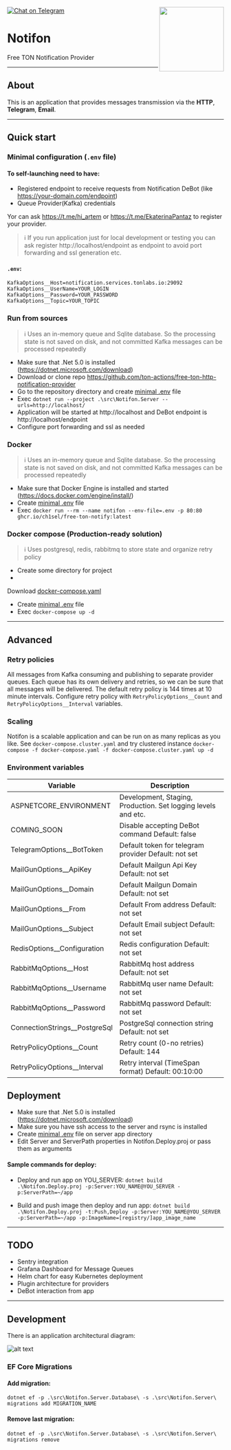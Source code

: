 [![Chat on Telegram](https://img.shields.io/badge/chat-on%20telegram-9cf.svg)](https://t.me/ton_actions_chat)
[<img src="https://avatars3.githubusercontent.com/u/67861283?s=150&u=4536b61595a1b422604fab8a7012092d891278f6&v=4" align="right" width="150">](https://freeton.org/)

# Notifon

Free TON Notification Provider

---

## About

This is an application that provides messages transmission via the **HTTP**, **Telegram**, **Email**.

---

## Quick start

### Minimal configuration (`.env` file)

#### To self-launching need to have:

- Registered endpoint to receive requests from Notification DeBot (like https://your-domain.com/endpoint)
- Queue Provider(Kafka) credentials

Yor can ask https://t.me/hi_artem or https://t.me/EkaterinaPantaz to register your provider.

> ℹ️ If you run application just for local development or testing you can ask register http://localhost/endpoint as endpoint to avoid port forwarding and ssl generation etc.

#### `.env`:

```dotenv
KafkaOptions__Host=notification.services.tonlabs.io:29092
KafkaOptions__UserName=YOUR_LOGIN
KafkaOptions__Password=YOUR_PASSWORD
KafkaOptions__Topic=YOUR_TOPIC
```

### Run from sources

> ℹ️ Uses an in-memory queue and Sqlite database. So the processing state is not saved on disk, and not committed Kafka messages can be processed repeatedly

- Make sure that .Net 5.0 is installed (https://dotnet.microsoft.com/download)
- Download or clone repo https://github.com/ton-actions/free-ton-http-notification-provider
- Go to the repository directory and create [minimal .env](#env) file
- Exec `dotnet run --project .\src\Notifon.Server --urls=http://localhost/`
- Application will be started at http://localhost and DeBot endpoint is http://localhost/endpoint
- Configure port forwarding and ssl as needed

### Docker

> ℹ️ Uses an in-memory queue and Sqlite database. So the processing state is not saved on disk, and not committed Kafka messages can be processed repeatedly

- Make sure that Docker Engine is installed and started (https://docs.docker.com/engine/install/)
- Create [minimal .env](#env) file
- Exec `docker run --rm --name notifon --env-file=.env -p 80:80 ghcr.io/ch1sel/free-ton-notify:latest`

### Docker compose (Production-ready solution)

> ℹ️ Uses postgresql, redis, rabbitmq to store state and organize retry policy

- Create some directory for project
-

Download [docker-compose.yaml](https://raw.githubusercontent.com/ch1seL/free-ton-http-notification-provider/main/.docker-compose/docker-compose.yaml?token=ADTL6OODHXLXUW5WOMPPSH3BMK6GY)

- Create [minimal .env](#env) file
- Exec `docker-compose up -d`

---

## Advanced

### Retry policies

All messages from Kafka consuming and publishing to separate provider queues. Each queue has its own delivery and retries, so we can be sure
that all messages will be delivered. The default retry policy is 144 times at 10 minute intervals. Configure retry policy
with `RetryPolicyOptions__Count` and `RetryPolicyOptions__Interval` variables.

### Scaling

Notifon is a scalable application and can be run on as many replicas as you like. See `docker-compose.cluster.yaml` and try clustered
instance `docker-compose -f docker-compose.yaml -f docker-compose.cluster.yaml up -d`

### Environment variables

|        **Variable**           |                       **Description**                         |
|-------------------------------|---------------------------------------------------------------|
| ASPNETCORE_ENVIRONMENT        | Development, Staging, Production. Set logging levels and etc. |
| COMING_SOON                   | Disable accepting DeBot command Default: false                |
| TelegramOptions__BotToken     | Default token for telegram provider Default: not set          |
| MailGunOptions__ApiKey        | Default Mailgun Api Key Default: not set                      |
| MailGunOptions__Domain        | Default Mailgun Domain Default: not set                       |
| MailGunOptions__From          | Default From address Default: not set                         |
| MailGunOptions__Subject       | Default Email subject Default: not set                        |
| RedisOptions__Configuration   | Redis configuration Default: not set                          |
| RabbitMqOptions__Host         | RabbitMq host address Default: not set                        |
| RabbitMqOptions__Username     | RabbitMq user name Default: not set                           |
| RabbitMqOptions__Password     | RabbitMq password Default: not set                            |
| ConnectionStrings__PostgreSql | PostgreSql connection string Default: not set                 |
| RetryPolicyOptions__Count     | Retry count (0-no retries) Default: 144                       |
| RetryPolicyOptions__Interval  | Retry interval (TimeSpan format) Default: 00:10:00            |

## Deployment

- Make sure that .Net 5.0 is installed (https://dotnet.microsoft.com/download)
- Make sure you have ssh access to the server and rsync is installed
- Create [minimal .env](#env) file on server app directory
- Edit Server and ServerPath properties in Notifon.Deploy.proj or pass them as arguments

#### Sample commands for deploy:

- Deploy and run app on YOU_SERVER:
  `dotnet build .\Notifon.Deploy.proj -p:Server:YOU_NAME@YOU_SERVER -p:ServerPath=~/app`

- Build and push image then deploy and run app:
  `dotnet build .\Notifon.Deploy.proj -t:Push,Deploy -p:Server:YOU_NAME@YOU_SERVER -p:ServerPath=~/app -p:ImageName=[registry/]app_image_name`

---

## TODO

- Sentry integration
- Grafana Dashboard for Message Queues
- Helm chart for easy Kubernetes deployment
- Plugin architecture for providers
- DeBot interaction from app

---

## Development

There is an application architectural diagram:

![alt text](https://github.com/ch1seL/free-ton-http-notification-provider/blob/main/Notifon%20Application%20Architectural%20Diagram.drawio.png?raw=true)

### EF Core Migrations

#### Add migration:

```shell
dotnet ef -p .\src\Notifon.Server.Database\ -s .\src\Notifon.Server\ migrations add MIGRATION_NAME
```

#### Remove last migration:

```shell
dotnet ef -p .\src\Notifon.Server.Database\ -s .\src\Notifon.Server\ migrations remove
```